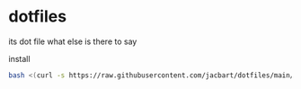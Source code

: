 # dotfiles
its dot file what else is there to say

install
```bash
bash <(curl -s https://raw.githubusercontent.com/jacbart/dotfiles/main/install.sh)
```